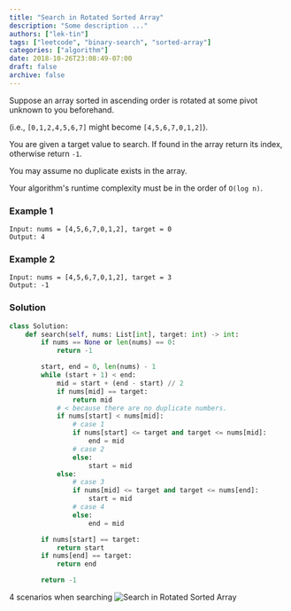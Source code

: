 ```yaml
---
title: "Search in Rotated Sorted Array"
description: "Some description ..."
authors: ["lek-tin"]
tags: ["leetcode", "binary-search", "sorted-array"]
categories: ["algorithm"]
date: 2018-10-26T23:08:49-07:00
draft: false
archive: false
---
```

Suppose an array sorted in ascending order is rotated at some pivot unknown to you beforehand.

(i.e., `[0,1,2,4,5,6,7]` might become `[4,5,6,7,0,1,2]`).

You are given a target value to search. If found in the array return its index, otherwise return `-1`.

You may assume no duplicate exists in the array.

Your algorithm's runtime complexity must be in the order of `O(log n)`.

### Example 1
```
Input: nums = [4,5,6,7,0,1,2], target = 0
Output: 4
```
### Example 2
```
Input: nums = [4,5,6,7,0,1,2], target = 3
Output: -1
```
### Solution
```python
class Solution:
    def search(self, nums: List[int], target: int) -> int:
        if nums == None or len(nums) == 0:
            return -1

        start, end = 0, len(nums) - 1
        while (start + 1) < end:
            mid = start + (end - start) // 2
            if nums[mid] == target:
                return mid
            # < because there are no duplicate numbers.
            if nums[start] < nums[mid]:
                # case 1
                if nums[start] <= target and target <= nums[mid]:
                    end = mid
                # case 2
                else:
                    start = mid
            else:
                # case 3
                if nums[mid] <= target and target <= nums[end]:
                    start = mid
                # case 4
                else:
                    end = mid

        if nums[start] == target:
            return start
        if nums[end] == target:
            return end

        return -1
```
4 scenarios when searching
![Search in Rotated Sorted Array](/img/post/search-in-rotated-sorted-array.jpg)